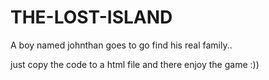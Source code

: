 # THE-LOST-ISLAND
A boy named johnthan goes to go find his real family..


just copy the code to a html file and there enjoy the game :))
